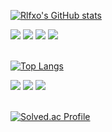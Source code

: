 <div align=left>
  
  [![Rlfxo's GitHub stats](https://github-readme-stats.vercel.app/api?username=Rlfxo&count_private=true&show_icons=true&theme=gotham)](https://github.com/Rlfxo/github-readme-stats)

 <img src="https://img.shields.io/badge/stmicroelectronics-03234B?style=flat&logo=stmicroelectronics&logoColor=white"/>
 <img src="https://img.shields.io/badge/nordicsemiconductor-00A9CE?style=flat&logo=nordicsemiconductor&logoColor=white"/>
 <img src="https://img.shields.io/badge/arduino-00878F?style=flat&logo=arduino&logoColor=white"/>
 <img src="https://img.shields.io/badge/espressif-E7352C?style=flat&logo=espressif&logoColor=white"/>
 <br/><br/>

[![Top Langs](https://github-readme-stats.vercel.app/api/top-langs/?username=Rlfxo&layout=compact)](https://github.com/Rlfxo/github-readme-stats)

 <img src="https://img.shields.io/badge/c lang-A8B9CC?style=flat&logo=c&logoColor=white"/>
 <img src="https://img.shields.io/badge/rust-000000?style=flat&logo=rust&logoColor=white"/>
 <img src="https://img.shields.io/badge/go-00ADD8?style=flat&logo=go&logoColor=white"/>
 <br/><br/>

  
 [![Solved.ac Profile](http://mazassumnida.wtf/api/v2/generate_badge?boj=Rlfxo)](https://solved.ac/Rlfxo)
 <br/>
 
</div>
